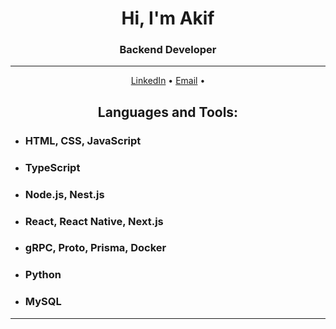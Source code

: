 <h1 align="center">Hi, I'm Akif</h1>
<h3 align="center">Backend Developer</h3>

---

<p align="center">
  <a href="https://www.linkedin.com/in/akiftuncc/">LinkedIn</a> •
  <a href="mailto:akiftuncc@outlook.com">Email</a> •
</p>

<h2 align="center">Languages and Tools:</h2>
  <ul>
    <li><h3>HTML, CSS, JavaScript</h3></li>
    <li><h3>TypeScript</h3></li>
    <li><h3>Node.js, Nest.js</h3></li>
    <li><h3>React, React Native, Next.js</h3></li>
    <li><h3>gRPC, Proto, Prisma, Docker</h3></li>
    <li><h3>Python</h3></li>
    <li><h3>MySQL</h3></li>
  </ul>


---
